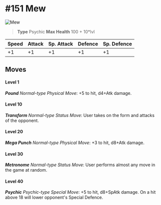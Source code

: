 # #151 Mew


![Mew](https://img.pokemondb.net/sprites/home/normal/1x/mew.png)

> **Type** Psychic
> **Max Health** 100 + 10\*lvl

| Speed | Attack | Sp. Attack | Defence | Sp. Defence |
| ----- | ------ | ---------- | ------- | ----------- |
| +1 | +1 | +1 | +1 | +1 |

## Moves
#### Level 1

***Pound** Normal-type Physical Move*: +5 to hit, d4+Atk damage. 
#### Level 10

***Transform** Normal-type Status Move*: User takes on the form and attacks of the opponent.
#### Level 20

***Mega Punch** Normal-type Physical Move*: +3 to hit, d8+Atk damage. 
#### Level 30

***Metronome** Normal-type Status Move*: User performs almost any move in the game at random.
#### Level 40

***Psychic** Psychic-type Special Move*: +5 to hit, d8+SpAtk damage. On a hit above 18 will lower opponent's Special Defence.

